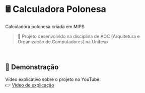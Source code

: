 # 🖩 Calculadora Polonesa
Calculadora polonesa criada em MIPS
> 📌 Projeto desenvolvido na disciplina de AOC (Arquitetura e Organização de Computadores) na Unifesp
<br/>

## 🎥 Demonstração
Vídeo explicativo sobre o projeto no YouTube:
<br/>
👉 [Vídeo de explicação](https://youtu.be/ZZcDuOm7XTs)
<br/>
<br/>

